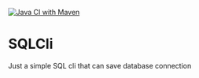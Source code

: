 [![Java CI with Maven](https://github.com/bvedrenne/SQLCli/actions/workflows/maven.yml/badge.svg)](https://github.com/bvedrenne/SQLCli/actions/workflows/maven.yml)

# SQLCli
Just a simple SQL cli that can save database connection
